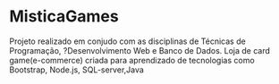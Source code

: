 # MisticaGames
Projeto realizado em conjudo com as disciplinas de Técnicas de Programação, ?Desenvolvimento Web e Banco de Dados. Loja de card game(e-commerce) criada para aprendizado de tecnologias como Bootstrap, Node.js, SQL-server,Java
